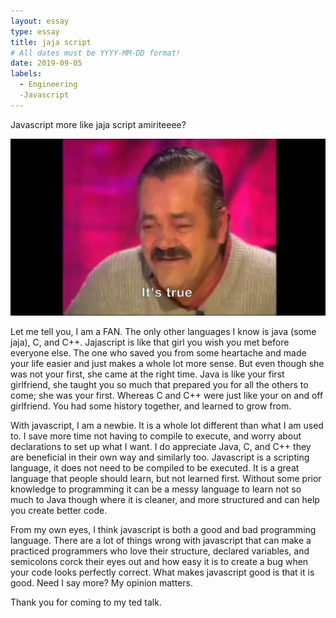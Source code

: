 ```yaml
---
layout: essay
type: essay
title: jaja script
# All dates must be YYYY-MM-DD format!
date: 2019-09-05
labels:
  - Engineering
  -Javascript
---
```



Javascript more like jaja script amiriteeee? 


<img class="ui tiny right spaced image" src="../images/haha.jpg">


Let me tell you, I am a FAN. The only other languages I know is java (some jaja), C, and C++. Jajascript is like that girl you wish you met before everyone else. The one who saved you from some heartache and made your life easier and just makes a whole lot more sense. But even though she was not your first, she came at the right time. Java is like your first girlfriend, she taught you so much that prepared you for all the others to come; she was your first.  Whereas C and C++ were just like your on and off girlfriend. You had some history together, and learned to grow from. 

With javascript, I am a newbie. It is a whole lot different than what I am used to. I save more time not having to compile to execute, and worry about declarations to set up what I want. I do appreciate Java, C, and C++ they are beneficial in their own way and similarly too. Javascript is a scripting language, it does not need to be compiled to be executed. It is a great language that people should learn, but not learned first. Without some prior knowledge to programming it can be a messy language to learn not so much to Java though where it is cleaner, and more structured and can help you create better code. 

From my own eyes, I think javascript is both a good and bad programming language. There are a lot of things wrong with javascript that can make a practiced programmers who love their structure, declared variables, and semicolons corck their eyes out and how easy it is to create a bug when your code looks perfectly correct. What makes javascript good is that it is good. Need I say more? My opinion matters.


Thank you for coming to my ted talk. 
